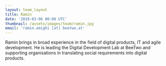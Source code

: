 ```yaml
---
layout: team_layout
title: Ramin
date: '2019-03-06 00:00 UTC'
thumbnail: /assets/images/team/ramin.jpg
email: 'ramin.amighi [at] beetwo.at'
---
```


Ramin brings in broad experience in the field of digital products, IT and agile development. He is leading the Digital Development Lab at BeeTwo and supporting organisations in translating social requirements into digital products.
